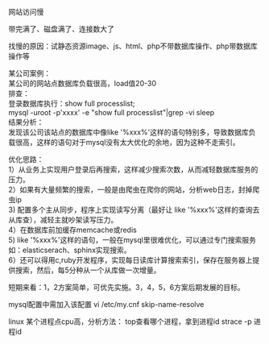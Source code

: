  
网站访问慢    
   
带完满了、磁盘满了、连接数大了    
    
找慢的原因：试静态资源image、js、html、php不带数据库操作、php带数据库操作等   
   
某公司案例：   
某公司的网站点数据库负载很高，load值20-30   
排查：  
登录数据库执行：show full processlist;  
mysql -uroot -p'xxxx' -e "show full processlist"|grep -vi sleep  
结果分析：  
发现该公司该站点的数据库中像like '%xxx%'这样的语句特别多，导致数据库负载很高，这样的语句对于mysql没有太大优化的余地，因为这种不走索引。  
  
优化思路：  
1）从业务上实现用户登录后再搜索，这样减少搜索次数，从而减轻数据库服务的压力。  
2）如果有大量频繁的搜索，一般是由爬虫在爬你的网站，分析web日志，封掉爬虫ip  
3) 配置多个主从同步，程序上实现读写分离（最好让 like '%xxx%'这样的查询去从库查），减轻主就吵架读写压力。  
4）在数据库前加缓存memcache或redis  
5) like '%xxx%'这样的语句，一般在mysql里很难优化，可以通过专门搜索服务如：elasticserach、sphinx实现搜索。   
6）还可以得用c,ruby开发程序，实现每日读库计算搜索索引，保存在服务器上提供搜索，然后，每5分种从一个从库做一次增量。  
  
短期来看：1，2方案简单，可优先实施。3，4，5，6方案后期发展的目标。  
  
  
  
   
 
mysql配置中需加入该配置
vi /etc/my.cnf
skip-name-resolve




linux 某个进程点cpu高，分析方法：
top查看哪个进程，拿到进程id
strace -p 进程id


















